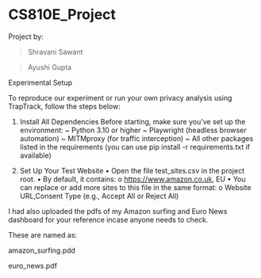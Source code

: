 # CS810E_Project

Project by:
> Shravani Sawant

> Ayushi Gupta

Experimental Setup

To reproduce our experiment or run your own privacy analysis using TrapTrack, follow the steps below:

1. Install All Dependencies
   Before starting, make sure you’ve set up the environment:
   ~ Python 3.10 or higher
   ~ Playwright (headless browser automation)
   ~ MITMproxy (for traffic interception)
   ~ All other packages listed in the requirements (you can use pip install -r requirements.txt if available)

3. Set Up Your Test Website
•	Open the file test_sites.csv in the project root.
•	By default, it contains:
o	https://www.amazon.co.uk, EU
•	You can replace or add more sites to this file in the same format:
o	Website URL,Consent Type (e.g., Accept All or Reject All)





I had also uploaded the pdfs of my Amazon surfing and Euro News dashboard for your reference incase anyone needs to check.

These are named as:

amazon_surfing.pdd

euro_news.pdf
